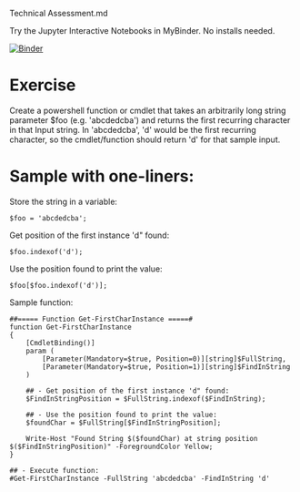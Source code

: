 Technical Assessment.md

Try the Jupyter Interactive Notebooks in MyBinder. No installs needed.

[![Binder](https://mybinder.org/badge_logo.svg)](https://mybinder.org/v2/gh/MaximoTrinidad/GetFirstRecurringCharacter/main)

# Exercise
Create a powershell function or cmdlet that takes an arbitrarily long string parameter $foo (e.g. 'abcdedcba') and returns the first recurring character in that Input string.
In 'abcdedcba', 'd' would be the first recurring character, so the cmdlet/function should return 'd' for that sample input.

# Sample with one-liners:
Store the string in a variable:
```
$foo = 'abcdedcba';
```

Get position of the first instance 'd" found:
```
$foo.indexof('d');
```

Use the position found to print the value:
```
$foo[$foo.indexof('d')];
```

Sample function:
```
##===== Function Get-FirstCharInstance =====#
function Get-FirstCharInstance
{
	[CmdletBinding()]
	param (
		[Parameter(Mandatory=$true, Position=0)][string]$FullString,
		[Parameter(Mandatory=$true, Position=1)][string]$FindInString
	)
	
	## - Get position of the first instance 'd" found:
	$FindInStringPosition = $FullString.indexof($FindInString);
	
	## - Use the position found to print the value:
	$foundChar = $FullString[$FindInStringPosition];
	
	Write-Host "Found String $($foundChar) at string position $($FindInStringPosition)" -ForegroundColor Yellow;
}

## - Execute function:
#Get-FirstCharInstance -FullString 'abcdedcba' -FindInString 'd'
```

